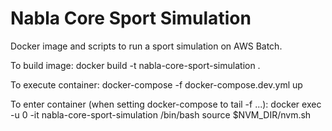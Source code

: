 # Nabla Core Sport Simulation

Docker image and scripts to run a sport simulation on AWS Batch.

To build image:
docker build -t nabla-core-sport-simulation .

To execute container:
docker-compose -f docker-compose.dev.yml up

To enter container (when setting docker-compose to tail -f ...):
docker exec -u 0 -it nabla-core-sport-simulation /bin/bash
source $NVM_DIR/nvm.sh
